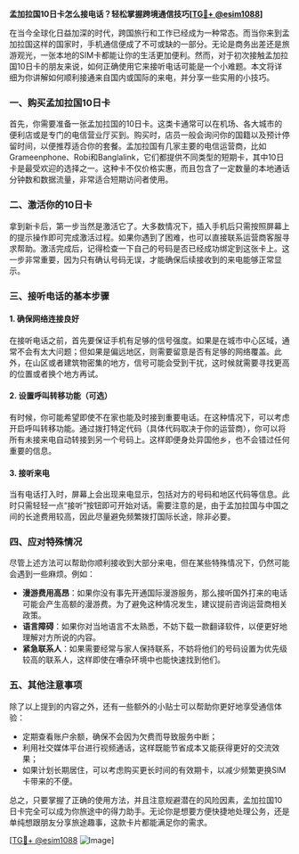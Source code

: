 **孟加拉国10日卡怎么接电话？轻松掌握跨境通信技巧[[TG💪+ @esim1088](https://t.me/s/esim1088)]**

在当今全球化日益加深的时代，跨国旅行和工作已经成为一种常态。而当你来到孟加拉国这样的国家时，手机通信便成了不可或缺的一部分。无论是商务出差还是旅游观光，一张本地的SIM卡都能让你的生活更加便利。然而，对于初次接触孟加拉国10日卡的朋友来说，如何正确使用它来接听电话可能是一个小难题。本文将详细为你讲解如何顺利接通来自国内或国际的来电，并分享一些实用的小技巧。

### 一、购买孟加拉国10日卡

首先，你需要准备一张孟加拉国的10日卡。这类卡通常可以在机场、各大城市的便利店或是专门的电信营业厅买到。购买时，店员一般会询问你的国籍以及预计停留时间，以便推荐适合你的套餐。孟加拉国有几家主要的电信运营商，比如Grameenphone、Robi和Banglalink，它们都提供不同类型的短期卡，其中10日卡是最受欢迎的选择之一。这种卡不仅价格实惠，而且包含了一定数量的本地通话分钟数和数据流量，非常适合短期访问者使用。

### 二、激活你的10日卡

拿到新卡后，第一步当然是激活它了。大多数情况下，插入手机后只需按照屏幕上的提示操作即可完成激活过程。如果你遇到了困难，也可以直接联系运营商客服寻求帮助。激活完成后，记得检查一下自己的号码是否已经成功绑定到这张卡上。这一步非常重要，因为只有确认号码无误，才能确保后续接收到的来电能够正常显示。

### 三、接听电话的基本步骤

#### 1. 确保网络连接良好
在接听电话之前，首先要保证手机有足够的信号强度。如果是在城市中心区域，通常不会有太大问题；但如果是偏远地区，则需要留意是否有足够的网络覆盖。此外，在山区或者建筑物密集的地方，信号可能会受到干扰，这时候就需要寻找更高的位置或者换个地方再试。

#### 2. 设置呼叫转移功能（可选）
有时候，你可能希望即使不在家也能及时接到重要电话。在这种情况下，可以考虑开启呼叫转移功能。通过拨打特定代码（具体代码取决于你的运营商），你可以将所有未接来电自动转接到另一个号码上。这样即便身处异国他乡，也不会错过任何重要的信息。

#### 3. 接听来电
当有电话打入时，屏幕上会出现来电显示，包括对方的号码和地区代码等信息。此时只需轻轻一点“接听”按钮即可开始对话。需要注意的是，由于孟加拉国与中国之间的长途费用较高，因此尽量避免频繁拨打国际长途，除非必要。

### 四、应对特殊情况

尽管上述方法可以帮助你顺利接收到大部分来电，但在某些特殊情况下，仍然可能会遇到一些麻烦。例如：

- **漫游费用高昂**：如果你没有事先开通国际漫游服务，那么接听国外打来的电话可能会产生高额的漫游费。为了避免这种情况发生，建议提前咨询运营商相关政策。
- **语言障碍**：如果你对当地语言不太熟悉，不妨下载一款翻译软件，以便更好地理解对方所说的内容。
- **紧急联系人**：如果需要经常与家人保持联系，不妨将他们的号码设置为优先级较高的联系人，这样即使在嘈杂环境中也能快速找到他们。

### 五、其他注意事项

除了以上提到的内容之外，还有一些额外的小贴士可以帮助你更好地享受通信体验：

- 定期查看账户余额，确保不会因为欠费而导致服务中断；
- 利用社交媒体平台进行视频通话，这样既能节省成本又能获得更好的交流效果；
- 如果计划长期居住，可以考虑购买更长时间的有效期卡，以减少频繁更换SIM卡带来的不便。

总之，只要掌握了正确的使用方法，并且注意规避潜在的风险因素，孟加拉国10日卡完全可以成为你旅途中的得力助手。无论你是想要方便快捷地处理公务，还是单纯想跟朋友分享旅途趣事，这款卡片都能满足你的需求。

[[TG💪+ @esim1088](https://t.me/s/esim1088) ![Image](https://i.postimg.cc/4NQfJmqS/Snipaste-2025-05-13-00-14-12.png)]